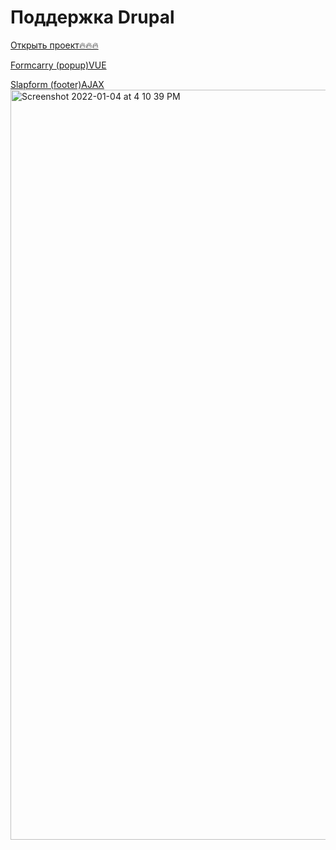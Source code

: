 # Поддержка Drupal

<a href="https://vvelts.github.io/web_project/index.html" target="_blank">Открыть проект🔥🔥🔥</a>
<p></p>
<a href="https://formcarry.com/profile/form/u0wQgHHpKwB/submissions" target="_blank">Formcarry (popup)VUE</a>
<p></p>
<a href="https://slapform.com/dashboard/forms/edit/?formId=D5Rmskopu" target="_blank">Slapform (footer)AJAX</a>

<img width="1200" alt="Screenshot 2022-01-04 at 4 10 39 PM" src="https://user-images.githubusercontent.com/90384654/148064065-a07d2d0d-edd8-4c43-9b73-52e672428825.png">
